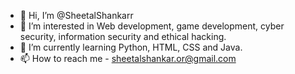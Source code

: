 - 👋 Hi, I’m @SheetalShankarr
- 👀 I’m interested in Web development, game development, cyber security, information security and ethical hacking.
- 🌱 I’m currently learning Python, HTML, CSS and Java.
- 📫 How to reach me - sheetalshankar.or@gmail.com

<!---
SheetalShankarr/SheetalShankarr is a ✨ special ✨ repository because its `README.md` (this file) appears on your GitHub profile.
You can click the Preview link to take a look at your changes.
--->
